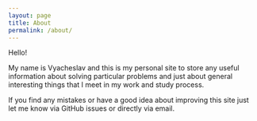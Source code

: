 ```yaml
---
layout: page
title: About
permalink: /about/
---
```


Hello!

My name is Vyacheslav and this is my personal site to store any useful
information about solving particular problems and just about general
interesting things that I meet in my work and study process.

If you find any mistakes or have a good idea about improving this site just
let me know via GitHub issues or directly via email.
